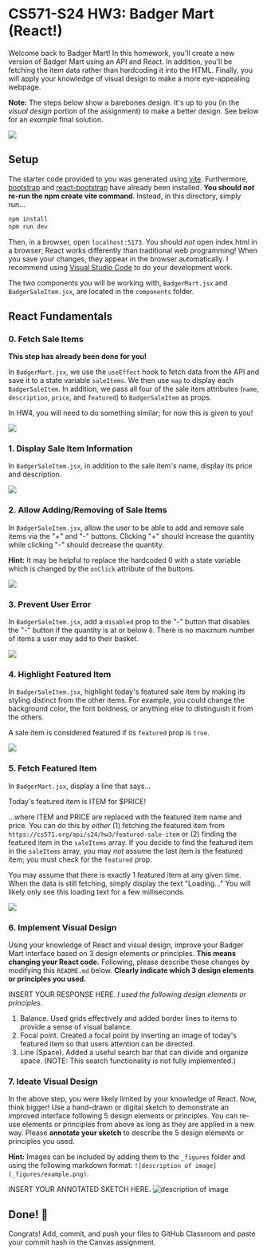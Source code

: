 # CS571-S24 HW3: Badger Mart (React!)

Welcome back to Badger Mart! In this homework, you'll create a new version of Badger Mart using an API and React. In addition, you'll be fetching the item data rather than hardcoding it into the HTML. Finally, you will apply your knowledge of visual design to make a more eye-appealing webpage.

**Note:** The steps below show a barebones design. It's up to you (in the *visual design* portion of the assignment) to make a better design. See below for an *example* final solution.

![](_figures/example.png)

## Setup

The starter code provided to you was generated using [vite](https://vitejs.dev/guide/). Furthermore, [bootstrap](https://www.npmjs.com/package/bootstrap) and [react-bootstrap](https://www.npmjs.com/package/react-bootstrap) have already been installed. **You should *not* re-run the  npm create vite command**. Instead, in this directory, simply run...

```bash
npm install
npm run dev
```

Then, in a browser, open `localhost:5173`. You should *not* open index.html in a browser; React works differently than traditional web programming! When you save your changes, they appear in the browser automatically. I recommend using [Visual Studio Code](https://code.visualstudio.com/) to do your development work.

The two components you will be working with, `BadgerMart.jsx` and `BadgerSaleItem.jsx`, are located in the `components` folder.

## React Fundamentals

### 0. Fetch Sale Items

**This step has already been done for you!**

In `BadgerMart.jsx`, we use the `useEffect` hook to fetch data from the API and save it to a state variable `saleItems`. We then use `map` to display each `BadgerSaleItem`. In addition, we pass all four of the sale item attributes (`name`, `description`, `price`, and `featured`) to `BadgerSaleItem` as props.

In HW4, you will need to do something similar; for now this is given to you!

![](_figures/step0.png)

### 1. Display Sale Item Information

In `BadgerSaleItem.jsx`, in addition to the sale item's name, display its price and description.

![](_figures/step1.png)

### 2. Allow Adding/Removing of Sale Items

In `BadgerSaleItem.jsx`, allow the user to be able to add and remove sale items via the "+" and "-" buttons. Clicking "+" should increase the quantity while clicking "-" should decrease the quantity.

**Hint:** It may be helpful to replace the hardcoded 0 with a state variable which is changed by the `onClick` attribute of the buttons.

![](_figures/step2.png)

### 3. Prevent User Error

In `BadgerSaleItem.jsx`, add a `disabled` prop to the "-" button that disables the "-" button if the quantity is at or below `0`. There is no maximum number of items a user may add to their basket.

![](_figures/step3.png)

### 4. Highlight Featured Item

In `BadgerSaleItem.jsx`, highlight today's featured sale item by making its styling distinct from the other items. For example, you could change the background color, the font boldness, or anything else to distinguish it from the others.

A sale item is considered featured if its `featured` prop is `true`.

![](_figures/step4.png)

### 5. Fetch Featured Item

In `BadgerMart.jsx`, display a line that says...

Today's featured item is ITEM for $PRICE!

...where ITEM and PRICE are replaced with the featured item name and price. You can do this by *either* (1) fetching the featured item from `https://cs571.org/api/s24/hw3/featured-sale-item` or (2) finding the featured item in the `saleItems` array. If you decide to find the featured item in the `saleItems` array, you may *not* assume the last item is the featured item; you must check for the `featured` prop.

You may assume that there is exactly 1 featured item at any given time. When the data is still fetching, simply display the text "Loading..." You will likely only see this loading text for a few milliseconds.

![](_figures/step5.png)

### 6. Implement Visual Design

Using your knowledge of React and visual design, improve your Badger Mart interface based on 3 design elements *or* principles. **This means changing your React code.** Following, please describe these changes by modifying this `README.md` below. **Clearly indicate which 3 design elements or principles you used.**

INSERT YOUR RESPONSE HERE.
*I used the following design elements or principles.*
1. Balance. Used grids effectively and added border lines to items to provide a sense of visual balance.
2. Focal point. Created a focal point by inserting an image of today's featured item so that users attention can be directed.
3. Line (Space). Added a useful search bar that can divide and organize space. (NOTE: This search functionality is not fully implemented.)


### 7. Ideate Visual Design

In the above step, you were likely limited by your knowledge of React. Now, think bigger! Use a hand-drawn or digital sketch to demonstrate an improved interface following 5 design elements or principles. You can re-use elements or principles from above as long as they are applied in a new way. Please **annotate your sketch** to describe the 5 design elements or principles you used.

**Hint:** Images can be included by adding them to the `_figures` folder and using the following markdown format: `![description of image](_figures/example.png)`.

INSERT YOUR ANNOTATED SKETCH HERE.
![description of image](_figures/annotatedSketch.jpg)

## Done! 🥳

Congrats! Add, commit, and push your files to GitHub Classroom and paste your commit hash in the Canvas assignment.
